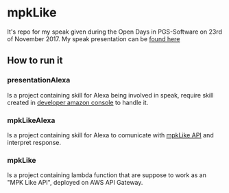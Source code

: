 # mpkLike
It's repo for my speak given during the Open Days in PGS-Software on 23rd of November 2017.
My speak presentation can be [found here](https://speakerdeck.com/szymczakk/how-to-talk-with-machine)

## How to run it

### presentationAlexa
Is a project containing skill for Alexa being involved in speak, require skill created in [developer amazon console](developer.amazon.com) to handle it.

### mpkLikeAlexa
Is a project containing skill for Alexa to comunicate with [mpkLike API](https://github.com/szymczakk/mpkLike/tree/master/mpkLike) and interpret response.

### mpkLike
Is a project containing lambda function that are suppose to work as an "MPK Like API", deployed on AWS API Gateway.
